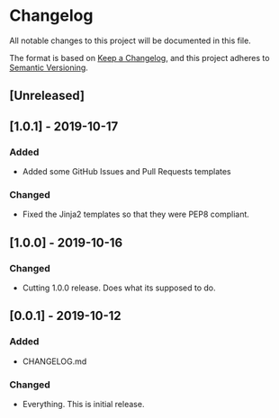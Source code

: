 # Changelog
All notable changes to this project will be documented in this file.

The format is based on [Keep a Changelog](https://keepachangelog.com/en/1.0.0/),
and this project adheres to [Semantic Versioning](https://semver.org/spec/v2.0.0.html).

## [Unreleased]

## [1.0.1] - 2019-10-17
### Added
- Added some GitHub Issues and Pull Requests templates

### Changed
- Fixed the Jinja2 templates so that they were PEP8 compliant.

## [1.0.0] - 2019-10-16
### Changed
- Cutting 1.0.0 release. Does what its supposed to do.

## [0.0.1] - 2019-10-12
### Added
- CHANGELOG.md

### Changed
- Everything. This is initial release.
